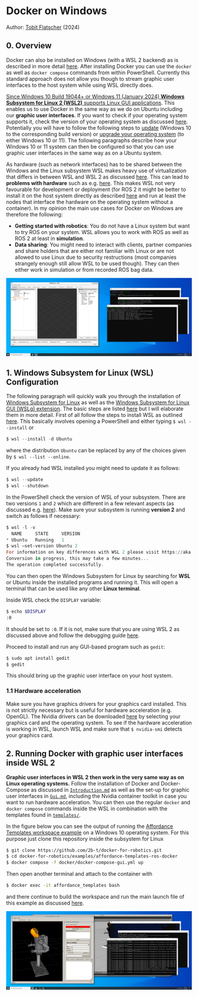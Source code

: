# Docker on Windows

Author: [Tobit Flatscher](https://github.com/2b-t) (2024)



## 0. Overview

Docker can also be installed on Windows (with a WSL 2 backend) as is described in more detail [here](https://docs.docker.com/desktop/install/windows-install/). After installing Docker you can use the `docker` as well as `docker compose` commands from within PowerShell. Currently this standard approach does not allow you though to stream graphic user interfaces to the host system while using WSL directly does.

[Since Windows 10 Build 19044+ or Windows 11 (January 2024) **Windows Subsystem for Linux 2 (WSL2)** supports Linux GUI applications](https://learn.microsoft.com/en-us/windows/wsl/tutorials/gui-apps). This enables us to use Docker in the same way as we do on Ubuntu including our **graphic user interfaces**. If you want to check if your operating system supports it, check the version of your operating system as discussed [here](https://support.microsoft.com/en-us/windows/which-version-of-windows-operating-system-am-i-running-628bec99-476a-2c13-5296-9dd081cdd808). Potentially you will have to follow the following steps to [update](https://support.microsoft.com/en-us/windows/get-the-latest-windows-update-7d20e88c-0568-483a-37bc-c3885390d212) (Windows 10 to the corresponding build version) or [upgrade your operating system](https://support.microsoft.com/en-us/windows/upgrade-to-windows-10-faq-cce52341-7943-594e-72ce-e1cf00382445) (to either Windows 10 or 11). The following paragraphs describe how your Windows 10 or 11 system can then be configured so that you can use graphic user interfaces in the same way as on a Ubuntu system.

As hardware (such as network interfaces) has to be shared between the Windows and the Linux subsystem WSL makes heavy use of virtualization that differs in between WSL and WSL 2 as discussed [here](https://learn.microsoft.com/en-us/windows/wsl/faq#can-wsl-2-use-networking-applications-). This can lead to **problems with hardware** such as e.g. [here](https://github.com/OpenEtherCATsociety/SOEM/issues/630). This makes WSL not very favourable for development or deployment (for ROS 2 it might be better to install it on the host system directly as described [here](https://docs.ros.org/en/humble/Installation/Windows-Install-Binary.html) and run at least the nodes that interface the hardware on the operating system without a container). In my opinion the main use cases for Docker on Windows are therefore the following:

- **Getting started with robotics**: You do not have a Linux system but want to try ROS on your system. WSL allows you to work with ROS as well as ROS 2 at least in **simulation**.
- **Data sharing**: You might need to interact with clients, partner companies and share holders that are either not familiar with Linux or are not allowed to use Linux due to security restructions (most companies strangely enough still allow WSL to be used though). They can then either work in simulation or from recorded ROS bag data.

![Docker on Windows](../media/windows10_rviz.png)

## 1. Windows Subsystem for Linux (WSL) Configuration

The following paragraph will quickly walk you through the installation of [Windows Subsystem for Linux](https://learn.microsoft.com/en-us/windows/wsl/install) as well as the [Windows Subsystem for Linux GUI (WSLg) extension](https://github.com/microsoft/wslg). The basic steps are listed [here](https://learn.microsoft.com/en-us/windows/wsl/tutorials/gui-apps) but I will elaborate them in more detail. First of all follow the steps to install WSL as outlined [here](https://learn.microsoft.com/en-us/windows/wsl/install). This basically involves opening a PowerShell and either typing `$ wsl --install` or

```powershell
$ wsl --install -d Ubuntu
```

where the distribution `Ubuntu` can be replaced by any of the choices given by `$ wsl --list --online`.

If you already had WSL installed you might need to update it as follows:

```powershell
$ wsl --update
$ wsl --shutdown
```

In the PowerShell check the version of WSL of your subsystem. There are two versions `1` and `2` which are different in a few relevant aspects (as discussed e.g. [here](https://learn.microsoft.com/en-gb/windows/wsl/compare-versions)). Make sure your subsystem is running **version 2** and switch as follows if necessary:

```powershell
$ wsl -l -v
  NAME     STATE     VERSION
* Ubuntu   Running   1
$ wsl —set-version Ubuntu 2
For information on key differences with WSL 2 please visit https://aka.ms/wsl2
Conversion in progress, this may take a few minutes...
The operation completed successfully.
```

You can then open the Windows Subsystem for Linux by searching for **WSL** or Ubuntu inside the installed programs and running it. This will open a terminal that can be used like any other **Linux terminal**.

Inside WSL check the `DISPLAY` variable:

```bash
$ echo $DISPLAY
:0
```

It should be set to `:0`. If it is not, make sure that you are using WSL 2 as discussed above and follow the debugging guide [here](https://github.com/microsoft/wslg/wiki/Diagnosing-%22cannot-open-display%22-type-issues-with-WSLg).

Proceed to install and run any GUI-based program such as `gedit`:

```bash
$ sudo apt install gedit
$ gedit
```

This should bring up the graphic user interface on your host system.

### 1.1 Hardware acceleration

Make sure you have graphics drivers for your graphics card installed. This is not strictly necessary but is useful for hardware acceleration (e.g. OpenGL). The Nvidia drivers can be downloaded [here](https://www.nvidia.com/Download/index.aspx?lang=en-us) by selecting your graphics card and the operating system. To see if the hardware acceleration is working in WSL, launch WSL and make sure that `$ nvidia-smi` detects your graphics card.

## 2. Running Docker with graphic user interfaces inside WSL 2

**Graphic user interfaces in WSL 2 then work in the very same way as on Linux operating systems.** Follow the installation of Docker and Docker-Compose as discussed in [`Introduction.md`](./Introduction.md) as well as the set-up for graphic user interfaces in [`Gui.md`](./Gui.md), including the Nvidia container toolkit in case you want to run hardware acceleration. You can then use the regular `docker` and `docker compose` commands inside the WSL in combination with the templates found in [`templates/`](../templates).

In the figure below you can see the output of running the [Affordance Templates workspace example](../examples/affordance-templates-ros-docker) on a Windows 10 operating system. For this purpose just clone this repository inside the subsystem for Linux

```bash
$ git clone https://github.com/2b-t/docker-for-robotics.git
$ cd docker-for-robotics/examples/affordance-templates-ros-docker
$ docker compose -f docker/docker-compose-gui.yml up
```

Then open another terminal and attach to the container with

```bash
$ docker exec -it affordance_templates bash
```

and there continue to build the workspace and run the main launch file of this example as discussed [here](../examples/affordance-templates-ros-docker/ReadMe.md).

![Docker on Windows](../media/windows10_affordance_templates.png)

